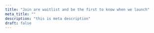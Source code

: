 ```yaml
---
title: "Join are waitlist and be the first to know when we launch"
meta_title: ""
description: "this is meta description"
draft: false
---
```

